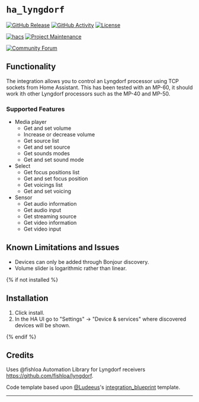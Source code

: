 # `ha_lyngdorf`

[![GitHub Release][releases-shield]][releases]
[![GitHub Activity][commits-shield]][commits]
[![License][license-shield]][license]

[![hacs][hacsbadge]][hacs]
[![Project Maintenance][maintenance-shield]][user_profile]

[![Community Forum][forum-shield]][forum]

## Functionality

The integration allows you to control an Lyngdorf processor using TCP sockets from Home Assistant. This has been tested with an MP-60, it should work ith other Lyngdorf processors such as the MP-40 and MP-50.

### Supported Features

- Media player
  - Get and set volume
  - Increase or decrease volume
  - Get source list
  - Get and set source
  - Get sounds modes
  - Get and set sound mode
- Select
  - Get focus positions list
  - Get and set focus position
  - Get voicings list
  - Get and set voicing
- Sensor
  - Get audio information
  - Get audio input
  - Get streaming source
  - Get video information
  - Get video input

## Known Limitations and Issues

- Devices can only be added through Bonjour discovery.
- Volume slider is logarithmic rather than linear.

{% if not installed %}

## Installation

1. Click install.
1. In the HA UI go to "Settings" -> "Device & services" where  discovered devices will be shown.

{% endif %}

## Credits

Uses @fishloa Automation Library for Lyngdorf receivers https://github.com/fishloa/lyngdorf.

Code template based upon [@Ludeeus](https://github.com/ludeeus)'s [integration_blueprint][integration_blueprint] template.

---

[integration_blueprint]: https://github.com/custom-components/integration_blueprint
[commits-shield]: https://img.shields.io/github/commit-activity/y/jsoutter/ha-lyngdorf.svg?style=for-the-badge
[commits]: https://github.com/jsoutter/ha-lyngdorf/commits/main
[hacs]: https://hacs.xyz
[hacsbadge]: https://img.shields.io/badge/HACS-Custom-orange.svg?style=for-the-badge
[exampleimg]: example.png
[forum-shield]: https://img.shields.io/badge/community-forum-brightgreen.svg?style=for-the-badge
[forum]: https://community.home-assistant.io/
[license]: https://github.com/jsoutter/ha-lyngdorf/blob/main/LICENSE
[license-shield]: https://img.shields.io/github/license/jsoutter/ha-lyngdorf.svg?style=for-the-badge
[maintenance-shield]: https://img.shields.io/badge/maintainer-%40jsoutter-blue.svg?style=for-the-badge
[releases-shield]: https://img.shields.io/github/release/jsoutter/ha-lyngdorf.svg?style=for-the-badge
[releases]: https://github.com/jsoutter/ha-lyngdorf/releases
[user_profile]: https://github.com/jsoutter
